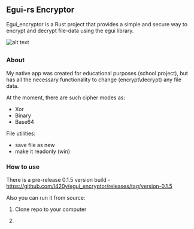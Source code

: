 ## Egui-rs Encryptor
Egui_encryptor is a Rust project that provides a simple and secure way to encrypt and decrypt file-data using the egui library.

![alt text](https://cdn.discordapp.com/attachments/774181902336000013/1190247159753351259/crop-image-online.com_1703847388_imagepng_q3fiKa5C.png?ex=65a11b0c&is=658ea60c&hm=f9fa01a9941456bd9fcd40e86caed1344fbb7a0acc50a46cf91933cf3a8f76be&)
##

### About
My native app was created for educational purposes (school project), but has all the necessary functionality to change (encrypt\decrypt) any file data.

At the moment, there are such cipher modes as:
- Xor 
- Binary
- Base64

File utilities:
- save file as new
- make it readonly (win)

### How to use
There is a pre-release 0.1.5 version build - https://github.com/l420y/egui_encryptor/releases/tag/version-0.1.5

Also you can run it from source:
1) Clone repo to your computer

2) ```rust cd ../egui_encryptor cargo run --release



